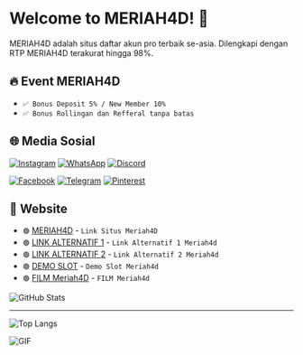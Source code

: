 # Welcome to MERIAH4D! 👋

MERIAH4D adalah situs daftar akun pro terbaik se-asia. Dilengkapi dengan RTP MERIAH4D terakurat hingga 98%.

## 🔥 Event MERIAH4D
- `✅ Bonus Deposit 5% / New Member 10%`
- `✅ Bonus Rollingan dan Refferal tanpa batas`

## 🌐 Media Sosial
  [![Instagram](https://img.shields.io/badge/Instagram-E4405F?style=flat&logo=instagram&logoColor=white)](https://www.instagram.com/username) [![WhatsApp](https://img.shields.io/badge/WhatsApp-25D366?style=flat&logo=whatsapp&logoColor=white)](https://api.whatsapp.com/send/?phone=6283153367054&text&type=phone_number&app_absent=0) [![Discord](https://img.shields.io/badge/Discord-7289DA?style=flat&logo=discord&logoColor=white)](https://discord.com/users/) 

[![Facebook](https://img.shields.io/badge/Facebook-1877F2?style=flat&logo=facebook&logoColor=white)](https://www.facebook.com/groups/slotmudahjackpot/) [![Telegram](https://img.shields.io/badge/Telegram-0088CC?style=flat&logo=telegram&logoColor=white)](https://t.ly/virallllll) [![Pinterest](https://img.shields.io/badge/Pinterest-E60023?style=flat&logo=pinterest&logoColor=white)](https://www.pinterest.com/)

## 🎨 Website
- `🟢` [MERIAH4D](https://meriah4dlife.com/) - `Link Situs Meriah4D`
- `🟢` [LINK ALTERNATIF 1](https://harmonionline.net/) - `Link Alternatif 1 Meriah4d`
- `🟢` [LINK ALTERNATIF 2](https://149.28.150.246/) - `Link Alternatif 2 Meriah4d`
- `🟢` [DEMO SLOT](https://recandplay.xyz/) - `Demo Slot Meriah4d`
- `🟢` [FILM Meriah4D](https://filmterbaru.in/) - `FILM Meriah4d`
  
![GitHub Stats](https://github-readme-stats.vercel.app/api?username=yourusername&show_icons=true&hide_title=true)
<hr/>

![Top Langs](https://github-readme-stats.vercel.app/api/top-langs/?username=yourusername&layout=compact)

![GIF](https://inigambarku.com/MERIAH4D/agenslotmeriah4d.gif)
